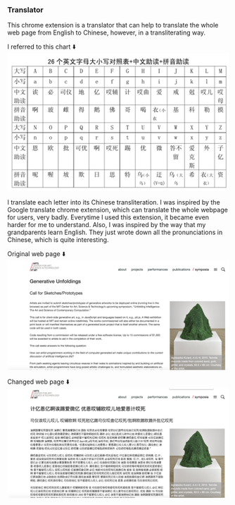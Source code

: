 ### Translator

This chrome extension is a translator that can help to translate the whole web page from English to Chinese, however, in a transliterating way. 

I referred to this chart ⬇️
![chart](reference.png)

I translate each letter into its Chinese transliteration. I was inspired by the Google translate chrome extension, which can translate the whole webpage for users, very badly. Everytime I used this extension, it became even harder for me to understand. Also, I was inspired by the way that my grandparents learn English. They just wrote down all the pronunciations in Chinese, which is quite interesting. 

Original web page ⬇️
![original web page](original.png)

Changed web page ⬇️
![changed web page](changed.png)
